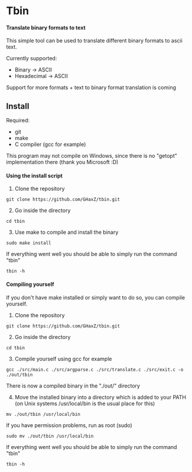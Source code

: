 # Tbin
#### Translate binary formats to text
This simple tool can be used to translate different binary formats to ascii text.

Currently supported:
- Binary -> ASCII
- Hexadecimal -> ASCII

Support for more formats + text to binary format translation is coming

## Install
Required:
- git
- make
- C compiler (gcc for example)

This program may not compile on Windows, since there is no "getopt" implementation there (thank you Microsoft :D)

#### Using the install script

1. Clone the repository
```
git clone https://github.com/GHaxZ/tbin.git
```

2. Go inside the directory
```
cd tbin
```

3. Use make to compile and install the binary
```
sudo make install
```

If everything went well you should be able to simply run the command "tbin"
```
tbin -h
```

#### Compiling yourself
If you don't have make installed or simply want to do so, you can compile yourself.

1. Clone the repository
```
git clone https://github.com/GHaxZ/tbin.git
```

2. Go inside the directory
```
cd tbin
```

3. Compile yourself using gcc for example
```
gcc ./src/main.c ./src/argparse.c ./src/translate.c ./src/exit.c -o ./out/tbin
```
There is now a compiled binary in the "./out/" directory

4. Move the installed binary into a directory which is added to your PATH
   (on Unix systems /usr/local/bin is the usual place for this)
```
mv ./out/tbin /usr/local/bin
```
If you have permission problems, run as root (sudo)
```
sudo mv ./out/tbin /usr/local/bin
```

If everything went well you should be able to simply run the command "tbin"
```
tbin -h
```
